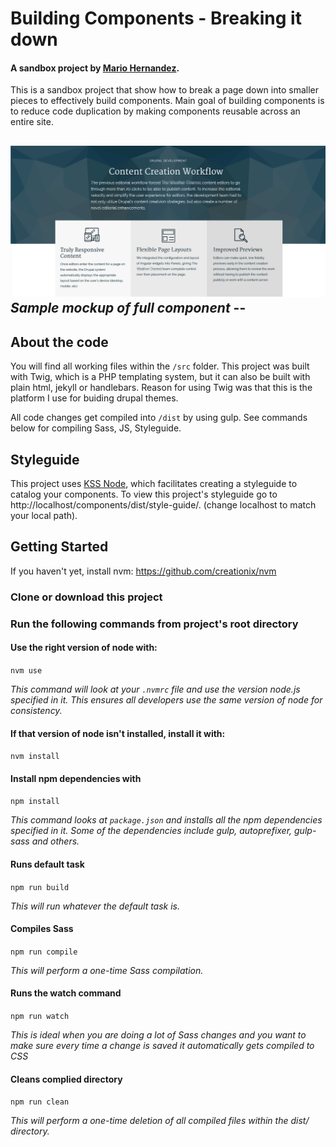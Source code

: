 # Building Components - Breaking it down
#### A sandbox project by [Mario Hernandez](http://mariohernandez.io).

This is a sandbox project that show how to break a page down into smaller pieces to
effectively build components.  Main goal of building components is to reduce code duplication by making components reusable across an entire site.

![Building Components](/dist/assets/components.png "Building Components")
_Sample mockup of full component_ --
---

## About the code
You will find all working files within the `/src` folder.  This project was built with Twig, which is a PHP templating system, but it can also be built with plain html, jekyll or handlebars.  Reason for using Twig was that this is the platform I use for buiding drupal themes.

All code changes get compiled into `/dist` by using gulp.  See commands below for compiling Sass, JS, Styleguide.

## Styleguide
This project uses [KSS Node](https://github.com/kss-node/kss-node), which facilitates creating a styleguide to catalog your components.  To view this project's styleguide go to http://localhost/components/dist/style-guide/. (change localhost to match your local path).

## Getting Started
If you haven't yet, install nvm:
https://github.com/creationix/nvm

### Clone or download this project

### Run the following commands from project's root directory

#### Use the right version of node with:
`nvm use`

_This command will look at your `.nvmrc` file and use the version node.js specified in it. This ensures all developers use the same version of node for consistency._

#### If that version of node isn't installed, install it with:
`nvm install`

#### Install npm dependencies with
`npm install`

_This command looks at `package.json` and installs all the npm dependencies specified in it.  Some of the dependencies include gulp, autoprefixer, gulp-sass and others._

#### Runs default task
`npm run build`

_This will run whatever the default task is._

#### Compiles Sass
`npm run compile`

_This will perform a one-time Sass compilation._

#### Runs the watch command
`npm run watch`

_This is ideal when you are doing a lot of Sass changes and you want to make sure every time a change is saved it automatically gets compiled to CSS_

#### Cleans complied directory
`npm run clean`

_This will perform a one-time deletion of all compiled files within the dist/ directory._
